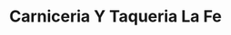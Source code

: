 ---
title: "Carniceria Y Taqueria La Fe"
url: /atlanta/carniceria-y-taqueria-la-fe/
shop: supermarket
---